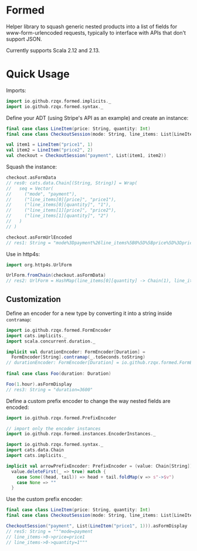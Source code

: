 
# Formed

Helper library to squash generic nested products into a list of fields
for www-form-urlencoded requests, typically to interface with APIs
that don't support JSON.

Currently supports Scala 2.12 and 2.13.

# Quick Usage

Imports:
```scala
import io.github.rzqx.formed.implicits._
import io.github.rzqx.formed.syntax._
```

Define your ADT (using Stripe's API as an example) and create an instance:
```scala
final case class LineItem(price: String, quantity: Int)
final case class CheckoutSession(mode: String, line_items: List[LineItem])

val item1 = LineItem("price1", 1)
val item2 = LineItem("price2", 2)
val checkout = CheckoutSession("payment", List(item1, item2))
```

Squash the instance:
```scala
checkout.asFormData
// res0: cats.data.Chain[(String, String)] = Wrap(
//   seq = Vector(
//     ("mode", "payment"),
//     ("line_items[0][price]", "price1"),
//     ("line_items[0][quantity]", "1"),
//     ("line_items[1][price]", "price2"),
//     ("line_items[1][quantity]", "2")
//   )
// )

checkout.asFormUrlEncoded
// res1: String = "mode%3Dpayment%26line_items%5B0%5D%5Bprice%5D%3Dprice1%26line_items%5B0%5D%5Bquantity%5D%3D1%26line_items%5B1%5D%5Bprice%5D%3Dprice2%26line_items%5B1%5D%5Bquantity%5D%3D2"
```

Use in http4s:
```scala
import org.http4s.UrlForm

UrlForm.fromChain(checkout.asFormData)
// res2: UrlForm = HashMap(line_items[0][quantity] -> Chain(1), line_items[1][price] -> Chain(price2), line_items[0][price] -> Chain(price1), mode -> Chain(payment), line_items[1][quantity] -> Chain(2))
```

## Customization

Define an encoder for a new type by converting it into a string inside `contramap`:
```scala
import io.github.rzqx.formed.FormEncoder
import cats.implicits._
import scala.concurrent.duration._

implicit val durationEncoder: FormEncoder[Duration] =
  FormEncoder[String].contramap(_.toSeconds.toString)
// durationEncoder: FormEncoder[Duration] = io.github.rzqx.formed.FormEncoder$$anon$1$$anonfun$contramap$2@6f038188
  
final case class Foo(duration: Duration)

Foo(1.hour).asFormDisplay 
// res3: String = "duration=3600"
```

Define a custom prefix encoder to change the way nested fields are encoded:
```scala
import io.github.rzqx.formed.PrefixEncoder

// import only the encoder instances
import io.github.rzqx.formed.instances.EncoderInstances._

import io.github.rzqx.formed.syntax._
import cats.data.Chain
import cats.implicits._

implicit val arrowPrefixEncoder: PrefixEncoder = (value: Chain[String]) =>
  value.deleteFirst(_ => true) match {
    case Some((head, tail)) => head + tail.foldMap(v => s"->$v")
    case None => ""
  }
```

Use the custom prefix encoder:
```scala
final case class LineItem(price: String, quantity: Int)
final case class CheckoutSession(mode: String, line_items: List[LineItem])

CheckoutSession("payment", List(LineItem("price1", 1))).asFormDisplay
// res5: String = """mode=payment
// line_items->0->price=price1
// line_items->0->quantity=1"""
```